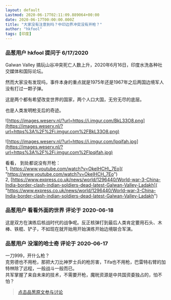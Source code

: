 ```yaml
---
layout: default
Lastmod: 2020-06-17T02:11:09.889064+00:00
date: 2020-06-17T00:00:00.000Z
title: "大家没有注意到吗？中印边界冲突没有开枪？"
author: "hkfool"
tags: [印度]
---
```



### 品葱用户 **hkfool** 提问于 6/17/2020
    
Galwan Valley 搞玩山谷冲突死亡人数上升，2020年6月16日，印度水洗各种社交媒体和国际论坛。  
  
然而大家没有发现吗，事件本身的重点就是1975年还是1967年之后两国边境军人没有打过一颗子弹。  
  
这是两个都有希望改变世界的国家，两个人口大国，无穷无尽的底层。  
  
也是人类发明枪支后的奇迹。  
  
![https://images.weserv.nl/?url=https://i.imgur.com/BkL33O8.png](https://images.weserv.nl/?url=https%3A%2F%2Fi.imgur.com%2FBkL33O8.png)  
  
![https://images.weserv.nl/?url=https://i.imgur.com/Ipqifah.jpg](https://images.weserv.nl/?url=https%3A%2F%2Fi.imgur.com%2FIpqifah.jpg)  
  
看看， 到处都说没有开枪：  
1, [https://www.youtube.com/watch?v=OkeIHCH\_7Eo]( "https://www.youtube.com/watch?v=OkeIHCH_7Eo")  
2, [https://www.express.co.uk/news/world/1296440/World-war-3-China-India-border-clash-indian-soldiers-dead-latest-Galwan-Valley-Ladakh]( "https://www.express.co.uk/news/world/1296440/World-war-3-China-India-border-clash-indian-soldiers-dead-latest-Galwan-Valley-Ladakh")
    
                

### 品葱用户 **看看外面的世界** 评论于 2020-06-18
        
这是双方在演练后核战时代的战争呢。反正核弹打到最后人类肯定要用石头、木棒、铁棍、铲子，不如现在就开始用开始演练开始边境联合军演。
        
                

### 品葱用户 **没溜的哈士奇** 评论于 2020-06-17
        
一刀999，开什么枪？  
克劳德也不用枪，那把大刀比神罗士兵的枪厉害，Tifa也不用枪，巴雷特右臂的加特林除了远程，一般战斗一般而已。  
共军掌握了来自未来的技术，不需要开枪，魔晄资源是中共国资委独占的，怕不怕？
        
                





> [点击品葱原文参与讨论](https://pincong.rocks/question/27369)

